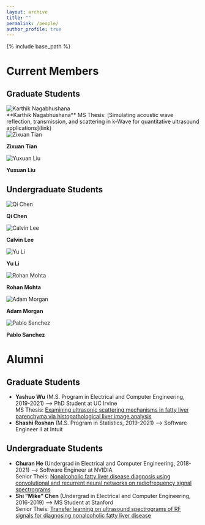 ```yaml
---
layout: archive
title: ""
permalink: /people/
author_profile: true
---
```


{% include base_path %}

Current Members
======

## Graduate Students
<div class="author__avatar">
  <img src="/images/img/students/Karthik Nagabhushana.jpg" class="author__avatar" alt="Karthik Nagabhushana">
</div>
**Karthik Nagabhushana**
MS Thesis: [Simulating acoustic wave reflection, transmission, and scattering in k-Wave for quantitative ultrasound applications](link)<br/>

<left>
  <div class="author__avatar">
        <img src="/images/img/students/Zixuan Tian.jpg" class="author__avatar" alt="Zixuan Tian">  
  </div>
  <div class="author__content">
     <p><b>Zixuan Tian</b></p>
  </div>
  
  <div class="author__avatar">
        <img src="/images/img/students/Yuxuan Liu.jpg" class="author__avatar" alt="Yuxuan Liu">  
  </div>
  <div class="author__content">
     <p><b>Yuxuan Liu</b></p>
  </div>
</left>  

## Undergraduate Students

<left>
  <div class="author__avatar">
        <img src="/images/img/students/Qi Chen.jpg" class="author__avatar" alt="Qi Chen">  
  </div>
  <div class="author__content">
    <p><b>Qi Chen</b></p>
  </div>

  <div class="author__avatar">
        <img src="/images/img/students/Calvin Lee.jpg" class="author__avatar" alt="Calvin Lee">  
  </div>
  <div class="author__content">
    <p><b>Calvin Lee</b></p>
  </div>

  <div class="author__avatar">
        <img src="/images/img/students/Yu Li.jpg" class="author__avatar" alt="Yu Li">  
  </div>
  <div class="author__content">
    <p><b>Yu Li</b></p>
  </div>
  
  <div class="author__avatar">
        <img src="/images/img/students/Rohan Mohta.jpg" class="author__avatar" alt="Rohan Mohta">  
  </div>
  <div class="author__content">
    <p><b>Rohan Mohta</b></p>
  </div>

  <div class="author__avatar">
        <img src="/images/img/students/Adam Morgan.jpg" class="author__avatar" alt="Adam Morgan">  
  </div>
  <div class="author__content">
    <p><b>Adam Morgan</b></p>
  </div>

  <div class="author__avatar">
        <img src="/images/img/students/Pablo Sanchez.jpg" class="author__avatar" alt="Pablo Sanchez">  
  </div>
  <div class="author__content">
    <p><b>Pablo Sanchez</b></p>
  </div>
</left>  


Alumni
======
## Graduate Students
- **Yashuo Wu** (M.S. Program in Electrical and Computer Engineering, 2019-2021) --> PhD Student at UC Irvine  <br/>
  MS Thesis: <a href = "pdf link">Examining ultrasonic scattering mechanisms in fatty liver parenchyma via histopathological liver image analysis  </a>  
- **Shashi Roshan** (M.S. Program in Statistics, 2019-2021) --> Software Engineer II at Intuit

## Undergraduate Students
- **Churan He** (Undergrad in Electrical and Computer Engineering, 2018-2021) --> Software Engineer at NVIDIA  <br/>
  Senior Theis: <a href = "pdf link">Nonalcoholic fatty liver disease diagnosis using convolutional and recurrent neural networks on radiofrequency signal spectrograms </a>  
- **Shi "Mike" Chen** (Undergrad in Electrical and Computer Engineering, 2016-2019) --> MS Student at Stanford  <br/>
  Senior Theis: <a href = "pdf link">Transfer learning on ultrasound spectrograms of RF signals for diagnosing nonalcoholic fatty liver disease </a>  
<br/>

